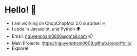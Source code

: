 <h1>Hello! 🚀</h1>

- I am working on ChopChopMol 2.0 surprise! 🔥
- I code in Javascipt, and Python 🌍
- Email: nguyenpham0806@gmail.com 📫
- Main Projects: https://nguyenpham0608.github.io/portfolio/
- Explore!

